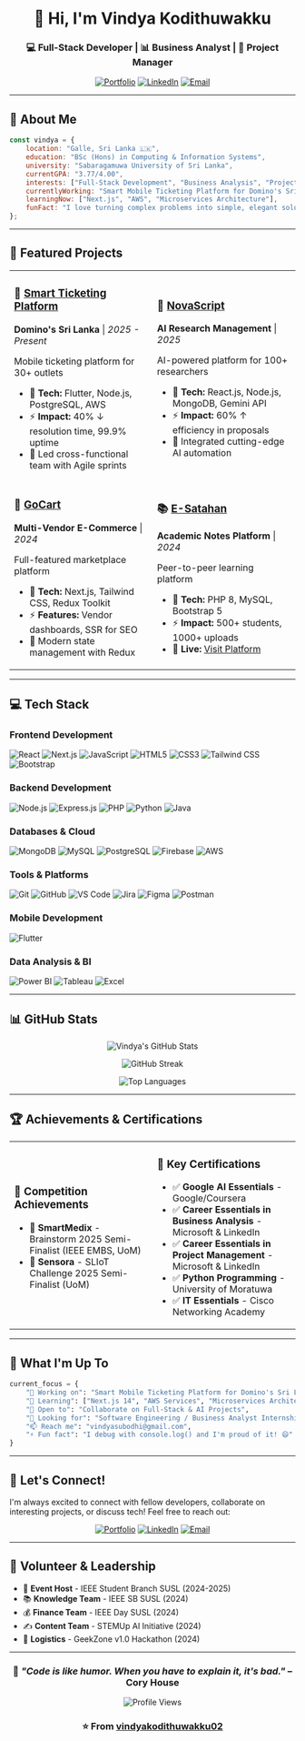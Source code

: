<div align="center">
  
# 👋 Hi, I'm Vindya Kodithuwakku

### 💻 Full-Stack Developer | 📊 Business Analyst | 🚀 Project Manager

[![Portfolio](https://img.shields.io/badge/Portfolio-149ddd?style=for-the-badge&logo=google-chrome&logoColor=white)](https://vindyakodithuwakku02.github.io/my_portfolio/)
[![LinkedIn](https://img.shields.io/badge/LinkedIn-0077B5?style=for-the-badge&logo=linkedin&logoColor=white)](https://www.linkedin.com/in/vindya-kodithuwakku-bb6187202)
[![Email](https://img.shields.io/badge/Email-D14836?style=for-the-badge&logo=gmail&logoColor=white)](mailto:vindyasubodhi@gmail.com)

</div>

---

## 🎯 About Me

```javascript
const vindya = {
    location: "Galle, Sri Lanka 🇱🇰",
    education: "BSc (Hons) in Computing & Information Systems",
    university: "Sabaragamuwa University of Sri Lanka",
    currentGPA: "3.77/4.00",
    interests: ["Full-Stack Development", "Business Analysis", "Project Management", "AI/ML"],
    currentlyWorking: "Smart Mobile Ticketing Platform for Domino's Sri Lanka",
    learningNow: ["Next.js", "AWS", "Microservices Architecture"],
    funFact: "I love turning complex problems into simple, elegant solutions! ✨"
};
```

---

## 🚀 Featured Projects

<table>
<tr>
<td width="50%">

### 🎫 [Smart Ticketing Platform](https://github.com/fixpoint-tech)
**Domino's Sri Lanka** | *2025 - Present*

Mobile ticketing platform for 30+ outlets
- 🔧 **Tech:** Flutter, Node.js, PostgreSQL, AWS
- ⚡ **Impact:** 40% ↓ resolution time, 99.9% uptime
- 🎯 Led cross-functional team with Agile sprints

</td>
<td width="50%">

### 🤖 [NovaScript](https://github.com/Chandima0406/NovaScript.git)
**AI Research Management** | *2025*

AI-powered platform for 100+ researchers
- 🔧 **Tech:** React.js, Node.js, MongoDB, Gemini API
- ⚡ **Impact:** 60% ↑ efficiency in proposals
- 🎯 Integrated cutting-edge AI automation

</td>
</tr>
<tr>
<td width="50%">

### 🛒 [GoCart](https://github.com/vindyakodithuwakku02/gocart.git)
**Multi-Vendor E-Commerce** | *2024*

Full-featured marketplace platform
- 🔧 **Tech:** Next.js, Tailwind CSS, Redux Toolkit
- ⚡ **Features:** Vendor dashboards, SSR for SEO
- 🎯 Modern state management with Redux

</td>
<td width="50%">

### 📚 [E-Satahan](https://esatahan.infinityfree.me)
**Academic Notes Platform** | *2024*

Peer-to-peer learning platform
- 🔧 **Tech:** PHP 8, MySQL, Bootstrap 5
- ⚡ **Impact:** 500+ students, 1000+ uploads
- 🎯 **Live:** [Visit Platform](https://esatahan.infinityfree.me)

</td>
</tr>
</table>

---

## 💻 Tech Stack

### **Frontend Development**
![React](https://img.shields.io/badge/React-20232A?style=for-the-badge&logo=react&logoColor=61DAFB)
![Next.js](https://img.shields.io/badge/Next.js-000000?style=for-the-badge&logo=next.js&logoColor=white)
![JavaScript](https://img.shields.io/badge/JavaScript-F7DF1E?style=for-the-badge&logo=javascript&logoColor=black)
![HTML5](https://img.shields.io/badge/HTML5-E34F26?style=for-the-badge&logo=html5&logoColor=white)
![CSS3](https://img.shields.io/badge/CSS3-1572B6?style=for-the-badge&logo=css3&logoColor=white)
![Tailwind CSS](https://img.shields.io/badge/Tailwind_CSS-38B2AC?style=for-the-badge&logo=tailwind-css&logoColor=white)
![Bootstrap](https://img.shields.io/badge/Bootstrap-563D7C?style=for-the-badge&logo=bootstrap&logoColor=white)

### **Backend Development**
![Node.js](https://img.shields.io/badge/Node.js-43853D?style=for-the-badge&logo=node.js&logoColor=white)
![Express.js](https://img.shields.io/badge/Express.js-404D59?style=for-the-badge)
![PHP](https://img.shields.io/badge/PHP-777BB4?style=for-the-badge&logo=php&logoColor=white)
![Python](https://img.shields.io/badge/Python-3776AB?style=for-the-badge&logo=python&logoColor=white)
![Java](https://img.shields.io/badge/Java-ED8B00?style=for-the-badge&logo=java&logoColor=white)

### **Databases & Cloud**
![MongoDB](https://img.shields.io/badge/MongoDB-4EA94B?style=for-the-badge&logo=mongodb&logoColor=white)
![MySQL](https://img.shields.io/badge/MySQL-005C84?style=for-the-badge&logo=mysql&logoColor=white)
![PostgreSQL](https://img.shields.io/badge/PostgreSQL-316192?style=for-the-badge&logo=postgresql&logoColor=white)
![Firebase](https://img.shields.io/badge/Firebase-FFCA28?style=for-the-badge&logo=firebase&logoColor=black)
![AWS](https://img.shields.io/badge/Amazon_AWS-232F3E?style=for-the-badge&logo=amazon-aws&logoColor=white)

### **Tools & Platforms**
![Git](https://img.shields.io/badge/Git-F05032?style=for-the-badge&logo=git&logoColor=white)
![GitHub](https://img.shields.io/badge/GitHub-100000?style=for-the-badge&logo=github&logoColor=white)
![VS Code](https://img.shields.io/badge/VS_Code-007ACC?style=for-the-badge&logo=visual-studio-code&logoColor=white)
![Jira](https://img.shields.io/badge/Jira-0052CC?style=for-the-badge&logo=jira&logoColor=white)
![Figma](https://img.shields.io/badge/Figma-F24E1E?style=for-the-badge&logo=figma&logoColor=white)
![Postman](https://img.shields.io/badge/Postman-FF6C37?style=for-the-badge&logo=postman&logoColor=white)

### **Mobile Development**
![Flutter](https://img.shields.io/badge/Flutter-02569B?style=for-the-badge&logo=flutter&logoColor=white)

### **Data Analysis & BI**
![Power BI](https://img.shields.io/badge/Power_BI-F2C811?style=for-the-badge&logo=powerbi&logoColor=black)
![Tableau](https://img.shields.io/badge/Tableau-E97627?style=for-the-badge&logo=tableau&logoColor=white)
![Excel](https://img.shields.io/badge/Microsoft_Excel-217346?style=for-the-badge&logo=microsoft-excel&logoColor=white)

---

## 📊 GitHub Stats

<div align="center">
  
![Vindya's GitHub Stats](https://github-readme-stats.vercel.app/api?username=vindyakodithuwakku02&show_icons=true&theme=radical&hide_border=true&include_all_commits=true&count_private=true)

![GitHub Streak](https://github-readme-streak-stats.herokuapp.com/?user=vindyakodithuwakku02&theme=radical&hide_border=true)

![Top Languages](https://github-readme-stats.vercel.app/api/top-langs/?username=vindyakodithuwakku02&layout=compact&theme=radical&hide_border=true)

</div>

---

## 🏆 Achievements & Certifications

<table>
<tr>
<td width="50%">

### 🥈 Competition Achievements
- 🏅 **SmartMedix** - Brainstorm 2025 Semi-Finalist (IEEE EMBS, UoM)
- 🏅 **Sensora** - SLIoT Challenge 2025 Semi-Finalist (UoM)

</td>
<td width="50%">

### 📜 Key Certifications
- ✅ **Google AI Essentials** - Google/Coursera
- ✅ **Career Essentials in Business Analysis** - Microsoft & LinkedIn
- ✅ **Career Essentials in Project Management** - Microsoft & LinkedIn
- ✅ **Python Programming** - University of Moratuwa
- ✅ **IT Essentials** - Cisco Networking Academy

</td>
</tr>
</table>

---

## 🎯 What I'm Up To

```python
current_focus = {
    "🔭 Working on": "Smart Mobile Ticketing Platform for Domino's Sri Lanka",
    "🌱 Learning": ["Next.js 14", "AWS Services", "Microservices Architecture"],
    "👯 Open to": "Collaborate on Full-Stack & AI Projects",
    "💼 Looking for": "Software Engineering / Business Analyst Internships",
    "📫 Reach me": "vindyasubodhi@gmail.com",
    "⚡ Fun fact": "I debug with console.log() and I'm proud of it! 😄"
}
```

---

## 🤝 Let's Connect!

I'm always excited to connect with fellow developers, collaborate on interesting projects, or discuss tech! Feel free to reach out:

<div align="center">

[![Portfolio](https://img.shields.io/badge/🌐_Portfolio-Visit_My_Website-149ddd?style=for-the-badge)](https://vindyakodithuwakku02.github.io/my_portfolio/)
[![LinkedIn](https://img.shields.io/badge/LinkedIn-Connect_With_Me-0077B5?style=for-the-badge&logo=linkedin)](https://www.linkedin.com/in/vindya-kodithuwakku-bb6187202)
[![Email](https://img.shields.io/badge/Email-Send_Message-D14836?style=for-the-badge&logo=gmail&logoColor=white)](mailto:vindyasubodhi@gmail.com)

</div>

---

## 🎨 Volunteer & Leadership

- 🎤 **Event Host** - IEEE Student Branch SUSL (2024-2025)
- 📚 **Knowledge Team** - IEEE SB SUSL (2024)
- 💰 **Finance Team** - IEEE Day SUSL (2024)
- ✍️ **Content Team** - STEMUp AI Initiative (2024)
- 🎯 **Logistics** - GeekZone v1.0 Hackathon (2024)

---

<div align="center">

### 💭 *"Code is like humor. When you have to explain it, it's bad."* – Cory House

![Profile Views](https://komarev.com/ghpvc/?username=vindyakodithuwakku02&color=blueviolet&style=for-the-badge)

### ⭐️ From [vindyakodithuwakku02](https://github.com/vindyakodithuwakku02)

</div>
